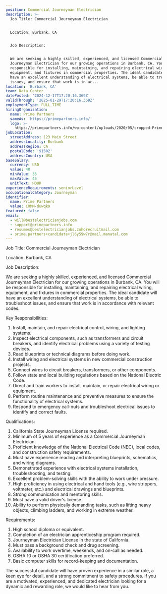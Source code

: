 ```yaml
---
position: Commercial Journeyman Electrician
description: >-
  Job Title: Commercial Journeyman Electrician


  Location: Burbank, CA


  Job Description:


  We are seeking a highly skilled, experienced, and licensed Commercial
  Journeyman Electrician for our growing operations in Burbank, CA. You will be
  responsible for installing, maintaining, and repairing electrical wiring,
  equipment, and fixtures in commercial properties. The ideal candidate will
  have an excellent understanding of electrical systems, be able to troubleshoot
  issues, and ensure that work is in ac...
location: 'Burbank, CA'
team: Data Center
datePosted: '2024-12-17T17:20:16.369Z'
validThrough: '2025-01-29T17:20:16.369Z'
employmentType: FULL_TIME
hiringOrganization:
  name: Prime Partners
  sameAs: 'https://primepartners.info/'
  logo: >-
    https://primepartners.info/wp-content/uploads/2020/05/cropped-Prime-Partners-Logo-NO-BG-1-1.png
jobLocation:
  streetAddress: 123 Main Street
  addressLocality: Burbank
  addressRegion: CA
  postalCode: '91502'
  addressCountry: USA
baseSalary:
  currency: USD
  value: 40
  minValue: 35
  maxValue: 45
  unitText: HOUR
experienceRequirements: seniorLevel
occupationalCategory: Journeyman
identifier:
  name: Prime Partners
  value: COMM-duwqk9
featured: false
email:
  - will@bestelectricianjobs.com
  - support@primepartners.info
  - resumes@bestelectricianjobs.zohorecruitmail.com
  - prime.partners+candidate+jl6y59w7r@mail.manatal.com
---
```




Job Title: Commercial Journeyman Electrician

Location: Burbank, CA

Job Description:

We are seeking a highly skilled, experienced, and licensed Commercial Journeyman Electrician for our growing operations in Burbank, CA. You will be responsible for installing, maintaining, and repairing electrical wiring, equipment, and fixtures in commercial properties. The ideal candidate will have an excellent understanding of electrical systems, be able to troubleshoot issues, and ensure that work is in accordance with relevant codes.

Key Responsibilities:

1. Install, maintain, and repair electrical control, wiring, and lighting systems.
2. Inspect electrical components, such as transformers and circuit breakers, and identify electrical problems using a variety of testing devices.
3. Read blueprints or technical diagrams before doing work.
4. Install wiring and electrical systems in new commercial construction projects.
5. Connect wires to circuit breakers, transformers, or other components.
6. Follow state and local building regulations based on the National Electric Code.
7. Direct and train workers to install, maintain, or repair electrical wiring or equipment.
8. Perform routine maintenance and preventive measures to ensure the functionality of electrical systems.
9. Respond to emergency call-outs and troubleshoot electrical issues to identify and correct faults.

Qualifications:

1. California State Journeyman License required.
2. Minimum of 5 years of experience as a Commercial Journeyman Electrician.
3. Proficient knowledge of the National Electrical Code (NEC), local codes, and construction safety requirements.
4. Must have experience reading and interpreting blueprints, schematics, and wiring diagrams.
5. Demonstrated experience with electrical systems installation, troubleshooting, and testing.
6. Excellent problem-solving skills with the ability to work under pressure.
7. High proficiency in using electrical and hand tools (e.g., wire strippers, voltmeter, etc.) and electrical drawings and blueprints.
8. Strong communication and mentoring skills.
9. Must have a valid driver's license.
10. Ability to perform physically demanding tasks, such as lifting heavy objects, climbing ladders, and working in extreme weather.

Requirements:

1. High school diploma or equivalent.
2. Completion of an electrician apprenticeship program required.
3. Journeyman Electrician License in the state of California.
4. Must pass a background check and drug screening.
5. Availability to work overtime, weekends, and on-call as needed.
6. OSHA 10 or OSHA 30 certification preferred.
7. Basic computer skills for record-keeping and documentation. 

The successful candidate will have proven experience in a similar role, a keen eye for detail, and a strong commitment to safety procedures. If you are a motivated, experienced, and dedicated electrician looking for a dynamic and rewarding role, we would like to hear from you.
